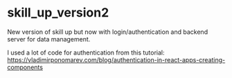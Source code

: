 # skill_up_version2

New version of skill up but now with login/authentication and backend server for data management.

I used a lot of code for authentication from this tutorial: https://vladimirponomarev.com/blog/authentication-in-react-apps-creating-components
